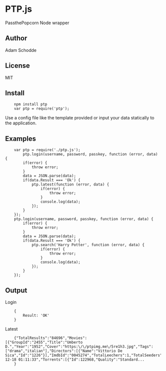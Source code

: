 PTP.js
===========================
PassthePopcorn Node wrapper

Author
------
Adam Schodde

License
-------
MIT

Install
-------
```
    npm install ptp
    var ptp = require('ptp');
```
Use a config file like the template provided or input your data statically to the application.

Examples
---
```
    var ptp = require('./ptp.js');
		ptp.login(username, password, passkey, function (error, data) {
		if(error) {
			throw error;
		}
		data = JSON.parse(data);
		if(data.Result === 'Ok') {
			ptp.latest(function (error, data) {
				if(error) {
					throw error;
				}
				console.log(data);
			});
		}
	});
	ptp.login(username, password, passkey, function (error, data) {
		if(error) {
			throw error;
		}
		data = JSON.parse(data);
		if(data.Result === 'Ok') {
			ptp.search('Harry Potter', function (error, data) {
				if(error) {
					throw error;
				}
				console.log(data);
			});
		}
	});
```

Output
------
Login
```
    {
    	Result: 'OK'
    }
```
Latest
```
	{"TotalResults":"84696","Movies":[{"GroupId":"2455","Title":"Umberto D.","Year":"1952","Cover":"https:\/\/ptpimg.me\/5re1h3.jpg","Tags":["drama","italian"],"Directors":[{"Name":"Vittorio De Sica","Id":"1226"}],"ImdbId":"0045274","TotalLeechers":1,"TotalSeeders":52,"TotalSnatched":554,"MaxSize":8500709376,"LastUploadTime":"2012-12-18 01:11:33","Torrents":[{"Id":122968,"Quality":"Standard...
	}
```